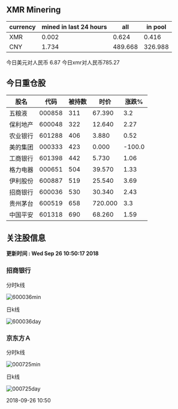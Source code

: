 ## XMR Minering

|currency|mined in last 24 hours|all|in pool|
|---|---|---|---|
|XMR|0.002|0.624|0.416|
|CNY|1.734|489.668|326.988|

今日美元对人民币 6.87	今日xmr对人民币785.27


## 今日重仓股 

|股名|代码|被持数|时价|涨跌%|
|---|---|---|---|---|
|五粮液|000858|311|67.390|3.2|
|保利地产|600048|322|12.640|2.27|
|农业银行|601288|406|3.880|0.52|
|美的集团|000333|423|0.000|-100.0|
|工商银行|601398|442|5.730|1.06|
|格力电器|000651|504|39.570|1.33|
|伊利股份|600887|519|25.540|3.69|
|招商银行|600036|530|30.340|2.43|
|贵州茅台|600519|658|720.000|3.3|
|中国平安|601318|690|68.260|1.59|

## 关注股信息
**更新时间 : Wed Sep 26 10:50:17 2018**
### 招商银行 
分时k线

![600036min](http://image.sinajs.cn/newchart/min/n/sh600036.gif)

日k线

![600036day](http://image.sinajs.cn/newchart/daily/n/sh600036.gif)

### 京东方Ａ 
分时k线

![000725min](http://image.sinajs.cn/newchart/min/n/sz000725.gif)

日k线

![000725day](http://image.sinajs.cn/newchart/daily/n/sz000725.gif)

2018-09-26 10:50
